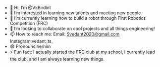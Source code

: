 - 👋 Hi, I’m @VkBirdint
- 👀 I’m interested in learning new talents and meeting new people
- 🌱 I’m currently learning how to build a robot through First Robotics Competition (FRC)
- 💞️ I’m looking to collaborate on cool projects and all things engineering!
- 📫 How to reach me: Email: Svedant2020@gmail.com Instagram:vedant_ts_
- 😄 Pronouns:he/him
- ⚡ Fun fact: I actually started the FRC club at my school, I currently lead the club, and I am always learning new things. 

<!---
VkBirdint/VkBirdint is a ✨ special ✨ repository because its `README.md` (this file) appears on your GitHub profile.
You can click the Preview link to take a look at your changes.
--->
